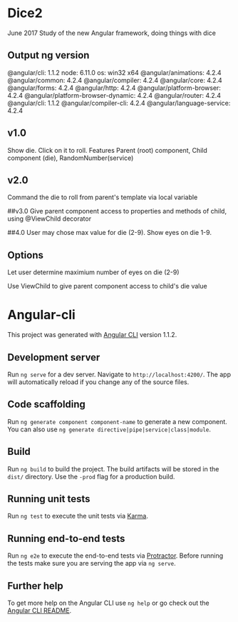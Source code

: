 # Dice2

June 2017
Study of the new Angular framework, doing things with dice

## Output ng version
@angular/cli: 1.1.2
node: 6.11.0
os: win32 x64
@angular/animations: 4.2.4
@angular/common: 4.2.4
@angular/compiler: 4.2.4
@angular/core: 4.2.4
@angular/forms: 4.2.4
@angular/http: 4.2.4
@angular/platform-browser: 4.2.4
@angular/platform-browser-dynamic: 4.2.4
@angular/router: 4.2.4
@angular/cli: 1.1.2
@angular/compiler-cli: 4.2.4
@angular/language-service: 4.2.4

## v1.0
Show die. Click on it to roll.
Features Parent (root) component, Child component (die), RandomNumber(service)

## v2.0
Command the die to roll from parent's template via local variable

##v3.0
Give parent component access to properties and methods of child, using @ViewChild decorator

##4.0
User may chose max value for die (2-9). Show eyes on die 1-9.

## Options
Let user determine maximium number of eyes on die (2-9)

Use ViewChild to give parent component access to child's die value


# Angular-cli

This project was generated with [Angular CLI](https://github.com/angular/angular-cli) version 1.1.2.

## Development server

Run `ng serve` for a dev server. Navigate to `http://localhost:4200/`. The app will automatically reload if you change any of the source files.

## Code scaffolding

Run `ng generate component component-name` to generate a new component. You can also use `ng generate directive|pipe|service|class|module`.

## Build

Run `ng build` to build the project. The build artifacts will be stored in the `dist/` directory. Use the `-prod` flag for a production build.

## Running unit tests

Run `ng test` to execute the unit tests via [Karma](https://karma-runner.github.io).

## Running end-to-end tests

Run `ng e2e` to execute the end-to-end tests via [Protractor](http://www.protractortest.org/).
Before running the tests make sure you are serving the app via `ng serve`.

## Further help

To get more help on the Angular CLI use `ng help` or go check out the [Angular CLI README](https://github.com/angular/angular-cli/blob/master/README.md).
